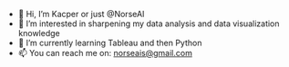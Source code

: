 - 👋 Hi, I’m Kacper or just @NorseAI 
- 👀 I’m interested in sharpening my data analysis and data visualization knowledge
- 🌱 I’m currently learning Tableau and then Python
- 📫 You can reach me on: norseais@gmail.com

<!---
NorseAIs/NorseAIs is a ✨ special ✨ repository because its `README.md` (this file) appears on your GitHub profile.
You can click the Preview link to take a look at your changes.
--->
